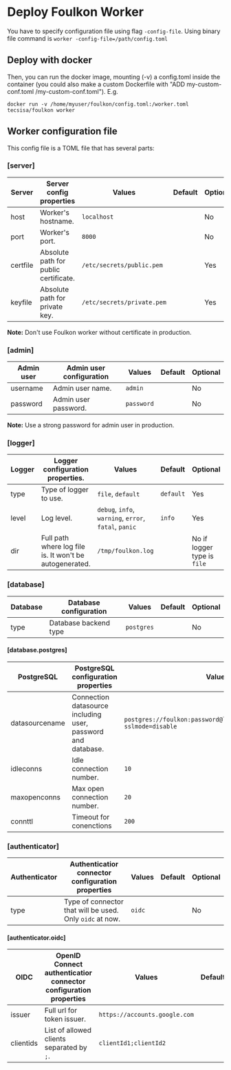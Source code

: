# Deploy Foulkon Worker

 You have to specify configuration file using flag `-config-file`. Using binary file command is `worker -config-file=/path/config.toml`
 
## Deploy with docker
Then, you can run the docker image, mounting (-v) a config.toml inside the container (you could also make a custom Dockerfile with "ADD my-custom-conf.toml /my-custom-conf.toml").
E.g. 
 ```
 docker run -v /home/myuser/foulkon/config.toml:/worker.toml tecsisa/foulkon worker
 ```
 
## Worker configuration file 
 This config file is a TOML file that has several parts:
 
### [server] 
| Server   | Server config properties              | Values                     | Default | Optional |
|----------|---------------------------------------|----------------------------|---------|----------|
| host     | Worker's hostname.                    | `localhost`                |         | No       |
| port     | Worker's port.                        | `8000`                     |         | No       |
| certfile | Absolute path for public certificate. | `/etc/secrets/public.pem`  |         | Yes      |
| keyfile  | Absolute path for private key.        | `/etc/secrets/private.pem` |         | Yes      |

__Note:__ Don't use Foulkon worker without certificate in production.

### [admin] 
| Admin user | Admin user configuration | Values     | Default | Optional |
|------------|--------------------------|------------|---------|----------|
| username   | Admin user name.         | `admin`    |         | No       |
| password   | Admin user password.     | `password` |         | No       |

__Note:__ Use a strong password for admin user in production.

### [logger] 
| Logger | Logger configuration properties.                        | Values                                                | Default   | Optional                    |
|--------|---------------------------------------------------------|-------------------------------------------------------|-----------|-----------------------------|
| type   | Type of logger to use.                                  | `file`, `default`                                     | `default` | Yes                         |
| level  | Log level.                                              | `debug`, `info`, `warning`, `error`, `fatal`, `panic` | `info`    | Yes                         |
| dir    | Full path where log file is. It won't be autogenerated. | `/tmp/foulkon.log`                                    |           | No if logger type is `file` |

### [database]
| Database | Database configuration | Values     | Default | Optional |
|----------|------------------------|------------|---------|----------|
| type     | Database backend type  | `postgres` |         | No       |

#### [database.postgres]
| PostgreSQL     | PostgreSQL configuration properties                          | Values                                                                 | Default | Optional |
|----------------|--------------------------------------------------------------|------------------------------------------------------------------------|---------|----------|
| datasourcename | Connection datasource including user, password and database. | `postgres://foulkon:password@localhost:5432/foulkondb?sslmode=disable` |         | No       |
| idleconns      | Idle connection number.                                      | `10`                                                                   | 5       | Yes      |
| maxopenconns   | Max open connection number.                                  | `20`                                                                   | 20      | Yes      |
| connttl        | Timeout for conenctions                                      | `200`                                                                  | 300     | Yes      |
 
### [authenticator]
| Authenticator | Authenticatior connector configuration properties        | Values | Default | Optional |
|---------------|----------------------------------------------------------|--------|---------|----------|
| type          | Type of connector that will be used. Only `oidc` at now. | `oidc` |         | No       |

#### [authenticator.oidc]
| OIDC      | OpenID Connect authenticatior connector configuration properties | Values                        | Default | Optional |
|-----------|------------------------------------------------------------------|-------------------------------|---------|----------|
| issuer    | Full url for token issuer.                                       | `https://accounts.google.com` |         | No       |
| clientids | List of allowed clients separated by `;`.                        | `clientId1;clientId2`         |         | No       |